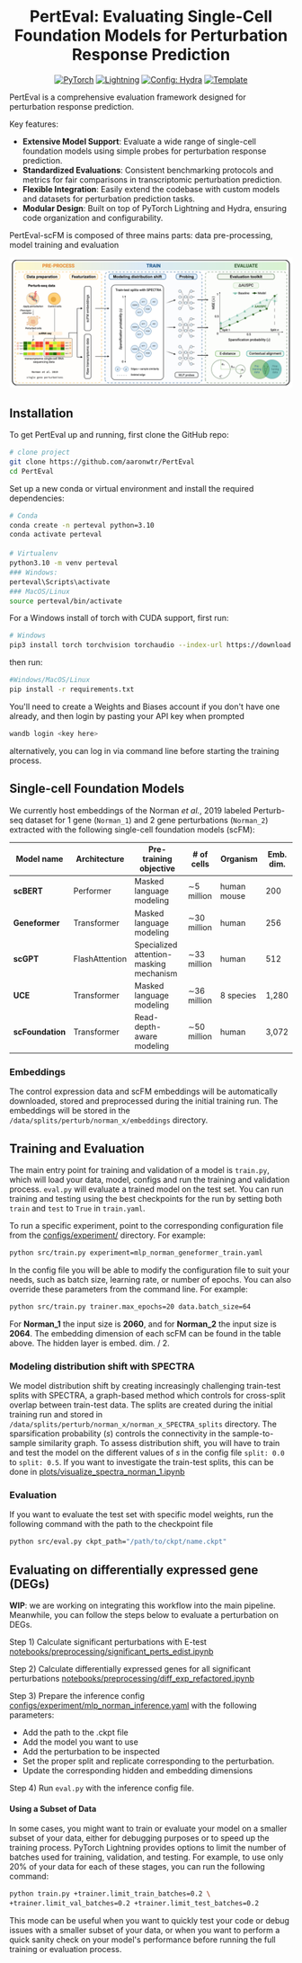<div align="center">

# PertEval: Evaluating Single-Cell Foundation Models for Perturbation Response Prediction

<a href="https://pytorch.org/get-started/locally/"><img alt="PyTorch" src="https://img.shields.io/badge/PyTorch-ee4c2c?logo=pytorch&logoColor=white"></a>
<a href="https://pytorchlightning.ai/"><img alt="Lightning" src="https://img.shields.io/badge/-Lightning-792ee5?logo=pytorchlightning&logoColor=white"></a>
<a href="https://hydra.cc/"><img alt="Config: Hydra" src="https://img.shields.io/badge/Config-Hydra-89b8cd"></a>
<a href="https://github.com/ashleve/lightning-hydra-template"><img alt="Template" src="https://img.shields.io/badge/-Lightning--Hydra--Template-017F2F?style=flat&logo=github&labelColor=gray"></a><br>
<!---
[![Conference](http://img.shields.io/badge/AnyConference-year-4b44ce.svg)](https://papers.nips.cc/paper/2020)
--->
</div>

PertEval is a comprehensive evaluation framework designed for perturbation response
prediction.

Key features:

- **Extensive Model Support**: Evaluate a wide range of single-cell foundation models
  using simple probes for perturbation response prediction.
- **Standardized Evaluations**: Consistent benchmarking protocols and metrics for fair
  comparisons in transcriptomic perturbation prediction.
- **Flexible Integration**: Easily extend the codebase with custom models and datasets for
  perturbation prediction tasks.
- **Modular Design**: Built on top of PyTorch Lightning and Hydra, ensuring code
  organization and configurability.

PertEval-scFM is composed of three mains parts: data pre-processing, model training and
evaluation

![PertEval-scFM Graphical Abstract](figures/PertEval-scFM.png)

## Installation

<!---
#### Pip

{ADD PIP INSTALL PerturBench}
--->

To get PertEval up and running, first clone the GitHub repo:

```bash
# clone project
git clone https://github.com/aaronwtr/PertEval
cd PertEval
```

Set up a new conda or virtual environment and install the required dependencies:

```bash
# Conda
conda create -n perteval python=3.10
conda activate perteval

# Virtualenv
python3.10 -m venv perteval
### Windows:
perteval\Scripts\activate
### MacOS/Linux
source perteval/bin/activate
```

For a Windows install of torch with CUDA support, first run: 

```bash
# Windows
pip3 install torch torchvision torchaudio --index-url https://download.pytorch.org/whl/cu118
```
then run:

```bash
#Windows/MacOS/Linux
pip install -r requirements.txt
```
You'll need to create a Weights and Biases account if you don't have one already, and then login by pasting your API key when prompted
```bash
wandb login <key here>
```
 
alternatively, you can log in via command line before starting the training process.  

## Single-cell Foundation Models

We currently host embeddings of the Norman _et al._, 2019 labeled Perturb-seq dataset 
for 1 gene (`Norman_1`) and 2 gene perturbations (`Norman_2`) 
extracted with the following single-cell foundation models (scFM):

| **Model name** | **Architecture**   | **Pre-training objective** | **# of cells**   | **Organism** | **Emb. dim.** |
|-------------------|----------------|--------------------------|------------------|--------------|--------------|
| **scBERT**            | Performer      | Masked language modeling | $\sim$5 million  | human  mouse | 200 |
| **Geneformer**        | Transformer    | Masked language modeling | $\sim$30 million | human        | 256          |
| **scGPT**             | FlashAttention | Specialized attention-masking mechanism | $\sim$33 million | human        | 512          |
| **UCE**               | Transformer    | Masked language modeling | $\sim$36 million | 8 species    | 1,280        |
| **scFoundation**      | Transformer    | Read-depth-aware modeling | $\sim$50 million | human        | 3,072        |

### Embeddings

The control expression data and scFM embeddings will be automatically 
downloaded, stored and preprocessed during the initial training run. The 
embeddings will be stored in the `/data/splits/perturb/norman_x/embeddings` directory.

## Training and Evaluation

The main entry point for training and validation of a model is `train.py`, 
which will load your data, model, configs and run the training and validation process. 
`eval.py` will evaluate a trained model on the test set. You can run training and 
testing using the best checkpoints for the run by setting both `train` and `test` to 
`True` in `train.yaml`. 

To run a specific experiment, point to the corresponding configuration file from the
[configs/experiment/](configs/experiment/) directory. For example:

```bash
python src/train.py experiment=mlp_norman_geneformer_train.yaml
```

In the config file you will be able to modify the configuration file to suit 
your needs, such as batch size, learning rate, or number of epochs. You can also 
override these parameters from the command line. For example:

```bash
python src/train.py trainer.max_epochs=20 data.batch_size=64
```

For **Norman_1** the input size is **2060**, and for **Norman_2** the input size 
is **2064**. The embedding dimension of each scFM can be found in the table above. 
The hidden layer is embed. dim. / 2.

### Modeling distribution shift with SPECTRA

We model distribution shift by creating increasingly challenging train-test splits with 
SPECTRA, a graph-based method which controls for cross-split overlap between 
train-test data. The splits are created during the initial training run and stored in
`/data/splits/perturb/norman_x/norman_x_SPECTRA_splits` directory. The sparsification 
probability (_s_) controls the connectivity in the sample-to-sample similarity graph. To 
assess distribution shift, you will have to train and test the model on the different 
values of _s_ in the config file `split: 0.0` to `split: 0.5`. If you want to investigate the train-test splits, this can be done in 
[plots/visualize_spectra_norman_1.ipynb](notebooks/plots/visualize_spectra_norman_1.ipynb)

### Evaluation

If you want to evaluate the test set with specific model weights, run the following 
command with the path to the checkpoint file

```bash
python src/eval.py ckpt_path="/path/to/ckpt/name.ckpt"
```

## Evaluating on differentially expressed gene (DEGs) 

**WIP**: we are working on integrating this workflow into the main pipeline. Meanwhile, 
you can follow the steps below to evaluate a perturbation on DEGs.

Step 1) Calculate significant perturbations with
E-test [notebooks/preprocessing/significant_perts_edist.ipynb](notebooks/preprocessing/significant_perts_edist.ipynb)

Step 2) Calculate differentially expressed genes for all significant
perturbations [notebooks/preprocessing/diff_exp_refactored.ipynb](notebooks/preprocessing/diff_exp_refactored.ipynb)

Step 3) Prepare the inference config [configs/experiment/mlp_norman_inference.yaml](configs/experiment/mlp_norman_inference.yaml) with the following parameters:

- Add the path to the .ckpt file
- Add the model you want to use
- Add the perturbation to be inspected
- Set the proper split and replicate corresponding to the perturbation. 
- Update the corresponding hidden and embedding dimensions

Step 4) Run `eval.py` with the inference config file.

#### Using a Subset of Data

In some cases, you might want to train or evaluate your model on a smaller subset of your
data, either for debugging purposes or to speed up the training process. PyTorch Lightning
provides options to limit the number of batches used for training, validation, and
testing. For example, to use only 20% of your data for each of these stages, you can run
the following command:

```bash
python train.py +trainer.limit_train_batches=0.2 \
+trainer.limit_val_batches=0.2 +trainer.limit_test_batches=0.2
```

This mode can be useful when you want to quickly test your code or debug issues with a
smaller subset of your data, or when you want to perform a quick sanity check on your
model's performance before running the full training or evaluation process.


